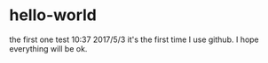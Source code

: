 # hello-world
the first one test
10:37 2017/5/3
it's the first time I use github.
I hope everything will be ok.
